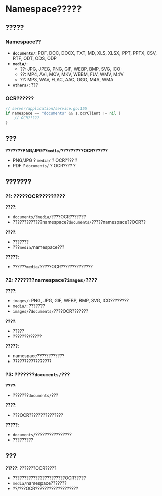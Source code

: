 # Namespace?????

## ?????

### Namespace??
- **`documents/`**: PDF, DOC, DOCX, TXT, MD, XLS, XLSX, PPT, PPTX, CSV, RTF, ODT, ODS, ODP
- **`media/`**: 
  - ??: JPG, JPEG, PNG, GIF, WEBP, BMP, SVG, ICO
  - ??: MP4, AVI, MOV, MKV, WEBM, FLV, WMV, M4V
  - ??: MP3, WAV, FLAC, AAC, OGG, M4A, WMA
- **`others/`**: ???

### OCR??????
```go
// server/application/service.go:155
if namespace == "documents" && s.ocrClient != nil {
    // OCR?????
}
```

## ???

**???????PNG/JPG??`media/`?????????OCR??????**

- PNG/JPG ? `media/` ? OCR???? ?
- PDF ? `documents/` ? OCR???? ?

## ???????

### ?1: ?????OCR?????????
**????**:
- `documents/`?`media/`????OCR???????
- ?????????????namespace?`documents/`?????namespace??OCR??

**????**:
- ???????
- ???`media/`namespace???

**?????**:
- ??????`media/`?????OCR??????????????

### ?2: ???????namespace?`images/`????
**????**:
- `images/`: PNG, JPG, GIF, WEBP, BMP, SVG, ICO????????
- `media/`: ???????
- `images/`?`documents/`????OCR???????

**????**:
- ?????
- ???????/?????

**?????**:
- namespace????????????
- ?????????????????

### ?3: ???????`documents/`???
**????**:
- ???????`documents/`???

**????**:
- ???OCR???????????????

**?????**:
- `documents/`????????????????
- ?????????

## ???

**?1???**: ???????OCR?????
- ???????????????????????OCR?????
- `media/`namespace???????
- ??/???OCR???????????????????
